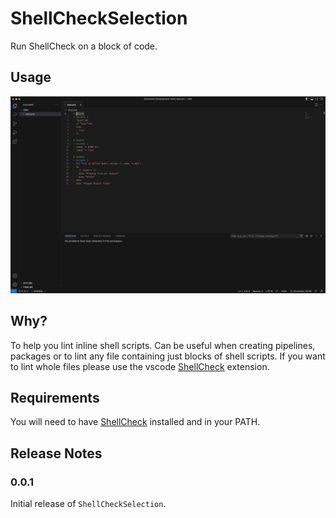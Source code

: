 # ShellCheckSelection

Run ShellCheck on a block of code. 

## Usage

![Usage GIF](https://raw.githubusercontent.com/lionas32/shellcheckselection/main/images/usage.gif)

## Why?

To help you lint inline shell scripts. Can be useful when creating pipelines, packages or to lint any file containing just blocks
of shell scripts. If you want to lint whole files please use the vscode [ShellCheck](https://github.com/vscode-shellcheck/vscode-shellcheck) extension.

## Requirements

You will need to have [ShellCheck](https://github.com/koalaman/shellcheck) installed and in your PATH.

## Release Notes

### 0.0.1

Initial release of `ShellCheckSelection`.

